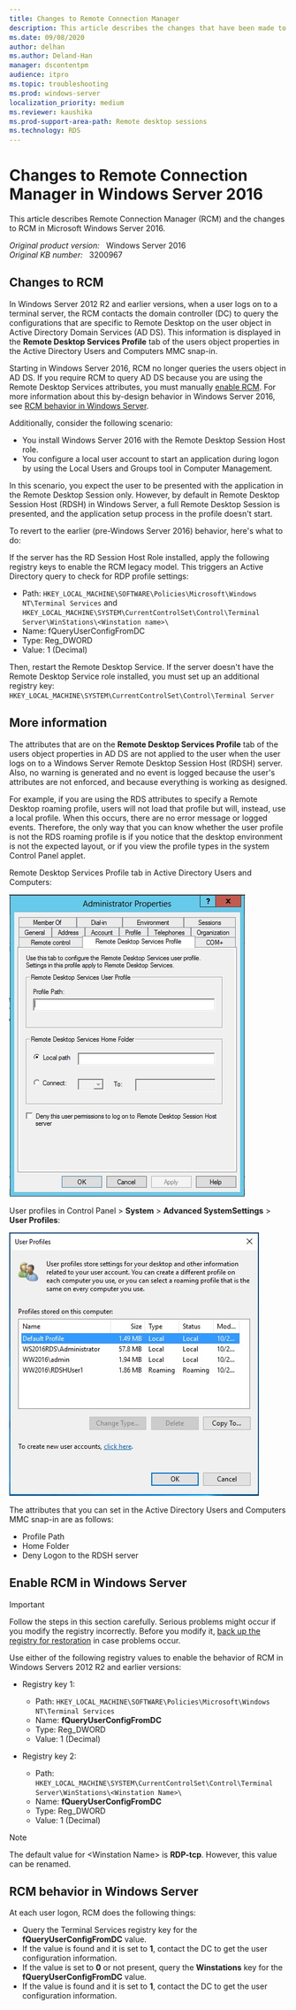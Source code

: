 ```yaml
---
title: Changes to Remote Connection Manager
description: This article describes the changes that have been made to Remote Connection Manager (RCM) in Windows Server 2016, and explains how to enable RCM.
ms.date: 09/08/2020
author: delhan
ms.author: Deland-Han
manager: dscontentpm
audience: itpro
ms.topic: troubleshooting
ms.prod: windows-server
localization_priority: medium
ms.reviewer: kaushika
ms.prod-support-area-path: Remote desktop sessions
ms.technology: RDS
---
```

# Changes to Remote Connection Manager in Windows Server 2016

This article describes Remote Connection Manager (RCM) and the changes to RCM in Microsoft Windows Server 2016.

_Original product version:_ &nbsp; Windows Server 2016  
_Original KB number:_ &nbsp; 3200967

## Changes to RCM

In Windows Server 2012 R2 and earlier versions, when a user logs on to a terminal server, the RCM contacts the domain controller (DC) to query the configurations that are specific to Remote Desktop on the user object in Active Directory Domain Services (AD DS). This information is displayed in the **Remote Desktop Services Profile** tab of the users object properties in the Active Directory Users and Computers MMC snap-in.

Starting in Windows Server 2016, RCM no longer queries the users object in AD DS. If you require RCM to query AD DS because you are using the Remote Desktop Services attributes, you must manually [enable RCM](#enable-rcm-in-windows-server). For more information about this by-design behavior in Windows Server 2016, see [RCM behavior in Windows Server](#rcm-behavior-in-windows-server).

Additionally, consider the following scenario:

- You install Windows Server 2016 with the Remote Desktop Session Host role.
- You configure a local user account to start an application during logon by using the Local Users and Groups tool in Computer Management.

In this scenario, you expect the user to be presented with the application in the Remote Desktop Session only. However, by default in Remote Desktop Session Host (RDSH) in Windows Server, a full Remote Desktop Session is presented, and the application setup process in the profile doesn't start.

To revert to the earlier (pre-Windows Server 2016) behavior, here's what to do:

If the server has the RD Session Host Role installed, apply the following registry keys to enable the RCM legacy model. This triggers an Active Directory query to check for RDP profile settings:

- Path: `HKEY_LOCAL_MACHINE\SOFTWARE\Policies\Microsoft\Windows NT\Terminal Services` and `HKEY_LOCAL_MACHINE\SYSTEM\CurrentControlSet\Control\Terminal Server\WinStations\<Winstation name>\`
- Name: fQueryUserConfigFromDC
- Type: Reg_DWORD
- Value: 1 (Decimal)

Then, restart the Remote Desktop Service. If the server doesn't have the Remote Desktop Service role installed, you must set up an additional registry key:  
`HKEY_LOCAL_MACHINE\SYSTEM\CurrentControlSet\Control\Terminal Server`

## More information

The attributes that are on the **Remote Desktop Services Profile** tab of the users object properties in AD DS are not applied to the user when the user logs on to a Windows Server Remote Desktop Session Host (RDSH) server. Also, no warning is generated and no event is logged because the user's attributes are not enforced, and because everything is working as designed.

For example, if you are using the RDS attributes to specify a Remote Desktop roaming profile, users will not load that profile but will, instead, use a local profile. When this occurs, there are no error message or logged events. Therefore, the only way that you can know whether the user profile is not the RDS roaming profile is if you notice that the desktop environment is not the expected layout, or if you view the profile types in the system Control Panel applet.

Remote Desktop Services Profile tab in Active Directory Users and Computers:

![Screenshot of the Remote Desktop Services Profile tab](./media/remote-connection-manager-changes/remote-desktop-services-profile-tab.jpg)

User profiles in Control Panel > **System** > **Advanced SystemSettings** > **User Profiles**:

![Screenshot of User profiles](./media/remote-connection-manager-changes/user-profile-in-control-panel.jpg)

The attributes that you can set in the Active Directory Users and Computers MMC snap-in are as follows:

- Profile Path
- Home Folder
- Deny Logon to the RDSH server  

## Enable RCM in Windows Server

> [!IMPORTANT]
> Follow the steps in this section carefully. Serious problems might occur if you modify the registry incorrectly. Before you modify it, [back up the registry for restoration](https://support.microsoft.com/help/322756) in case problems occur.

Use either of the following registry values to enable the behavior of RCM in Windows Servers 2012 R2 and earlier versions:

- Registry key 1:

  - Path: `HKEY_LOCAL_MACHINE\SOFTWARE\Policies\Microsoft\Windows NT\Terminal Services`
  - Name: **fQueryUserConfigFromDC**
  - Type: Reg_DWORD
  - Value: 1 (Decimal)

- Registry key 2:

  - Path: `HKEY_LOCAL_MACHINE\SYSTEM\CurrentControlSet\Control\Terminal Server\WinStations\<Winstation Name>\`
  - Name: **fQueryUserConfigFromDC**
  - Type: Reg_DWORD
  - Value: 1 (Decimal)

> [!NOTE]
> The default value for \<Winstation Name> is **RDP-tcp**. However, this value can be renamed.

## RCM behavior in Windows Server

At each user logon, RCM does the following things:

- Query the Terminal Services registry key for the **fQueryUserConfigFromDC** value.
- If the value is found and it is set to **1**, contact the DC to get the user configuration information.
- If the value is set to **0** or not present, query the **Winstations** key for the **fQueryUserConfigFromDC** value.
- If the value is found and it is set to **1**, contact the DC to get the user configuration information.
